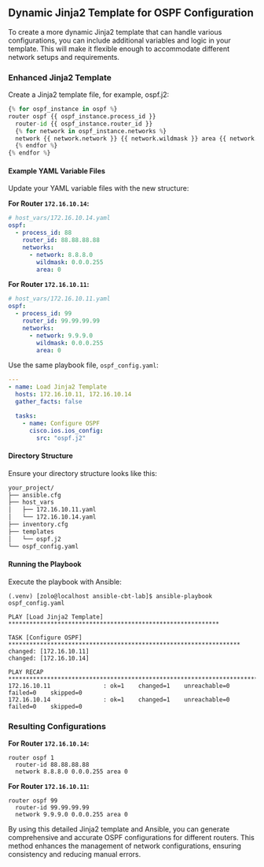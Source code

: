 ## Dynamic Jinja2 Template for OSPF Configuration

To create a more dynamic Jinja2 template that can handle various configurations, you can include additional variables and logic in your template. This will make it flexible enough to accommodate different network setups and requirements.

### Enhanced Jinja2 Template

Create a Jinja2 template file, for example, ospf.j2:

```py
{% for ospf_instance in ospf %}
router ospf {{ ospf_instance.process_id }}
  router-id {{ ospf_instance.router_id }}
  {% for network in ospf_instance.networks %}
  network {{ network.network }} {{ network.wildmask }} area {{ network.area }}
  {% endfor %}
{% endfor %}
```

#### Example YAML Variable Files

Update your YAML variable files with the new structure:

**For Router `172.16.10.14`:**

```yaml
# host_vars/172.16.10.14.yaml
ospf:
  - process_id: 88
    router_id: 88.88.88.88
    networks:
      - network: 8.8.8.0
        wildmask: 0.0.0.255
        area: 0
```

**For Router `172.16.10.11`:**

```yaml
# host_vars/172.16.10.11.yaml
ospf:
  - process_id: 99
    router_id: 99.99.99.99
    networks:
      - network: 9.9.9.0
        wildmask: 0.0.0.255
        area: 0
```

Use the same playbook file, `ospf_config.yaml`:

```yaml
---
- name: Load Jinja2 Template
  hosts: 172.16.10.11, 172.16.10.14
  gather_facts: false

  tasks:
    - name: Configure OSPF
      cisco.ios.ios_config:
        src: "ospf.j2"
```

#### Directory Structure

Ensure your directory structure looks like this:

```sh
your_project/
├── ansible.cfg
├── host_vars
│   ├── 172.16.10.11.yaml
│   └── 172.16.10.14.yaml
├── inventory.cfg
├── templates
│   └── ospf.j2
└── ospf_config.yaml
```

#### Running the Playbook

Execute the playbook with Ansible:

```
(.venv) [zolo@localhost ansible-cbt-lab]$ ansible-playbook ospf_config.yaml

PLAY [Load Jinja2 Template] ************************************************************

TASK [Configure OSPF] ******************************************************************
changed: [172.16.10.11]
changed: [172.16.10.14]

PLAY RECAP *****************************************************************************
172.16.10.11               : ok=1    changed=1    unreachable=0    failed=0    skipped=0
172.16.10.14               : ok=1    changed=1    unreachable=0    failed=0    skipped=0
```

### Resulting Configurations

**For Router `172.16.10.14`:**

```
router ospf 1
  router-id 88.88.88.88
  network 8.8.8.0 0.0.0.255 area 0
```

**For Router `172.16.10.11`:**

```
router ospf 99
  router-id 99.99.99.99
  network 9.9.9.0 0.0.0.255 area 0
```

By using this detailed Jinja2 template and Ansible, you can generate comprehensive and accurate OSPF configurations for different routers. This method enhances the management of network configurations, ensuring consistency and reducing manual errors.
